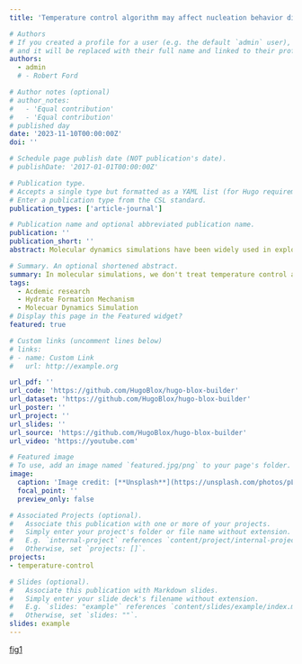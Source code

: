 ```yaml
---
title: 'Temperature control algorithm may affect nucleation behavior differently'

# Authors
# If you created a profile for a user (e.g. the default `admin` user), write the username (folder name) here
# and it will be replaced with their full name and linked to their profile.
authors:
  - admin
  # - Robert Ford

# Author notes (optional)
# author_notes:
#   - 'Equal contribution'
#   - 'Equal contribution'
# published day
date: '2023-11-10T00:00:00Z'
doi: ''

# Schedule page publish date (NOT publication's date).
# publishDate: '2017-01-01T00:00:00Z'

# Publication type.
# Accepts a single type but formatted as a YAML list (for Hugo requirements).
# Enter a publication type from the CSL standard.
publication_types: ['article-journal']

# Publication name and optional abbreviated publication name.
publication: ''
publication_short: ''
abstract: Molecular dynamics simulations have been widely used in exploring the nucleation behavior of many systems, including gas hydrates. Gas hydrates are ice-like solids in which gas molecules are trapped in water cages. During hydrate formation, a considerable amount of heat is released, and previous work has reported that the choice of temperature control scheme may affect the behavior of hydrate formation. The origins of this effect have remained an open question. To address this question, extensive NVE simulations and thermostatted (NPT and NVT) simulations with different temperature coupling strengths have been performed and compared for systems where a water nanodroplet is immersed in a H$_2$S  liquid. Detailed analysis of the hydrate structures and their mechanisms of formation has been carried out. Slower nucleation rates in NVE simulations in comparison to NPT simulations have been observed in agreement with previous studies. Probability distributions for various temperature measures along with their spatial distributions have been examined. Interestingly, a comparison of these temperature distributions reveals a small yet noticeable difference in the widths of the distributions for water. The somewhat reduced fluctuations in the temperature for the water species in the NVE simulations appear to be responsible for reducing the hydrate nucleation rate. We further conjecture that the NVE-impeded nucleation rate may be the result of the finite size of the surroundings (here the liquid H$_2$S portion of the system). Additionally, a local spatial temperature gradient arising from the heat released during hydrate formation could not be detected.

# Summary. An optional shortened abstract.
summary: In molecular simulations, we don't treat temperature control as granted. Instead, temperature is an emergent property arising from the kinetic energy of the molecules in the system.  Check it out💡, when we control the temperature with different algorithms, it affects observed nucleation differently. 
tags:
  - Acdemic research
  - Hydrate Formation Mechanism
  - Molecuar Dynamics Simulation
# Display this page in the Featured widget?
featured: true

# Custom links (uncomment lines below)
# links:
# - name: Custom Link
#   url: http://example.org

url_pdf: ''
url_code: 'https://github.com/HugoBlox/hugo-blox-builder'
url_dataset: 'https://github.com/HugoBlox/hugo-blox-builder'
url_poster: ''
url_project: ''
url_slides: ''
url_source: 'https://github.com/HugoBlox/hugo-blox-builder'
url_video: 'https://youtube.com'

# Featured image
# To use, add an image named `featured.jpg/png` to your page's folder.
image:
  caption: 'Image credit: [**Unsplash**](https://unsplash.com/photos/pLCdAaMFLTE)'
  focal_point: ''
  preview_only: false

# Associated Projects (optional).
#   Associate this publication with one or more of your projects.
#   Simply enter your project's folder or file name without extension.
#   E.g. `internal-project` references `content/project/internal-project/index.md`.
#   Otherwise, set `projects: []`.
projects:
- temperature-control

# Slides (optional).
#   Associate this publication with Markdown slides.
#   Simply enter your slide deck's filename without extension.
#   E.g. `slides: "example"` references `content/slides/example/index.md`.
#   Otherwise, set `slides: ""`.
slides: example
---
```


<!-- {{% callout note %}}
Click the _Cite_ button above to demo the feature to enable visitors to import publication metadata into their reference management software.
{{% /callout %}}

{{% callout note %}}
Create your slides in Markdown - click the _Slides_ button to check out the example.
{{% /callout %}} -->

[fig1](/content/publication/temperature-control/fig1.png)

<!-- Add the publication's **full text** or **supplementary notes** here. You can use rich formatting such as including [code, math, and images](https://docs.hugoblox.com/content/writing-markdown-latex/). -->
